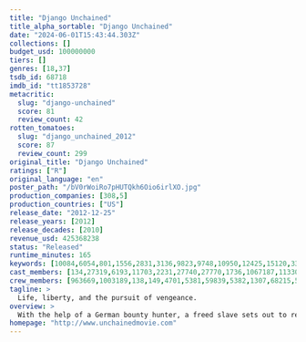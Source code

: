 ```yaml
---
title: "Django Unchained"
title_alpha_sortable: "Django Unchained"
date: "2024-06-01T15:43:44.303Z"
collections: []
budget_usd: 100000000
tiers: []
genres: [18,37]
tsdb_id: 68718
imdb_id: "tt1853728"
metacritic:
  slug: "django-unchained"
  score: 81
  review_count: 42
rotten_tomatoes:
  slug: "django_unchained_2012"
  score: 87
  review_count: 299
original_title: "Django Unchained"
ratings: ["R"]
original_language: "en"
poster_path: "/bV0rWoiRo7pHUTQkh6Oio6irlXO.jpg"
production_companies: [308,5]
production_countries: ["US"]
release_date: "2012-12-25"
release_years: [2012]
release_decades: [2010]
revenue_usd: 425368238
status: "Released"
runtime_minutes: 165
keywords: [10084,6054,801,1556,2831,3136,9823,9748,10950,12425,15120,33780,160324,163120,179430,188772,197531,207928,253045,260283,297300,297585,298374,305941,308216,309603]
cast_members: [134,27319,6193,11703,2231,27740,27770,1736,1067187,1133063,1037108,565498,5377,19300,1291797,25129,22383,785,114293,69494,20354,6905,22132,156653,21007,47859,20494,2234,62036,72739,87312,11161,2536,45210,138,95979,5150,1116951,1173099,60874,129868,16937,2141,231857,59844,3493,183519,52885,1292475,21484,36041,187946,1292479,68180,64136,6725]
crew_members: [963669,1003189,138,149,4701,5381,59839,5382,1307,68215,58194,138]
tagline: >
  Life, liberty, and the pursuit of vengeance.
overview: >
  With the help of a German bounty hunter, a freed slave sets out to rescue his wife from a brutal Mississippi plantation owner.
homepage: "http://www.unchainedmovie.com"
---
```

